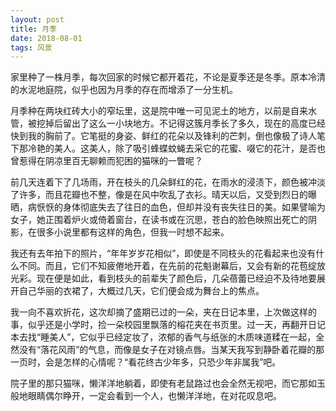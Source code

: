 ```yaml
---
layout: post
title: 月季
date: 2018-08-01
tags: 风景
---
```

家里种了一株月季，每次回家的时候它都开着花，不论是夏季还是冬季。原本冷清的水泥地庭院，似乎也因为月季的存在而增添了一分生机。

月季种在两块红砖大小的窄坛里，这是院中唯一可见泥土的地方，以前是自来水管，被挖掉后留出了这么一小块地方。不记得这簇月季长了多久，现在的高度已经快到我的胸前了。它笔挺的身姿、鲜红的花朵以及锋利的芒刺，倒也像极了诗人笔下那冷艳的美人。这美人，除了吸引蜂蝶蚊蝇去采它的花蜜、啜它的花汁，是否也曾惹得在阴凉里百无聊赖而犯困的猫咪的一瞥呢？

前几天连着下了几场雨，开在枝头的几朵鲜红的花，在雨水的浸渍下，颜色被冲淡了许多，而且花瓣也不整，像是在风中吹乱了衣衫。晴天以后，又受到烈日的曝晒，病恹恹的身体彻底失去了往日的血色，但却并没有丧失往日的美。如果譬喻为女子，她正围着炉火或倚着窗台，在读书或在沉思，苍白的脸色映照出死亡的阴影，在很多小说里都有这样的角色，但我一时想不起来。

我还有去年拍下的照片，“年年岁岁花相似”，即使是不同枝头的花看起来也没有什么不同。而且，它们不知疲倦地开着，在先前的花魁谢幕后，又会有新的花苞绽放光彩。现在便是如此，看到枝头的前辈失了颜色后，几朵蓓蕾已经迫不及待地要展开自己华丽的衣裙了，大概过几天，它们便会成为舞台上的焦点。

我一向不喜欢折花，这次却摘了盛期已过的一朵，夹在日记本里，上次做这样的事，似乎还是小学时，捡一朵校园里飘落的榕花夹在书页里。过一天，再翻开日记本去找“睡美人”，它似乎已经定妆了，浓郁的香气与纸张的木质味道糅在一起，全然没有“落花风雨”的气息，而像是女子在对镜点唇。当某天我写到静卧着花瓣的那一页时，会是怎样的心情呢？“看花终古少年多，只恐少年非属我”吧。

院子里的那只猫咪，懒洋洋地躺着，即使有老鼠路过也会全然无视吧，而它那如玉般地眼睛偶尔睁开，一定会看到一个人，也懒洋洋地，在对花叹息吧。




